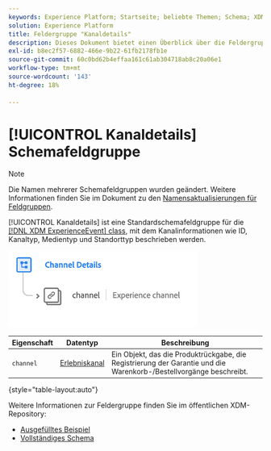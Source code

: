 ```yaml
---
keywords: Experience Platform; Startseite; beliebte Themen; Schema; XDM; ExperienceEvent; Felder; Schemas; Schemas; Schema-Design; Feldergruppe; Feldergruppe; Feldergruppe;
solution: Experience Platform
title: Feldergruppe "Kanaldetails"
description: Dieses Dokument bietet einen Überblick über die Feldergruppe Kanal-Details .
exl-id: b8ec2f57-6882-466e-9b22-61fb2178fb1e
source-git-commit: 60c0bd62b4effaa161c61ab304718ab8c20a06e1
workflow-type: tm+mt
source-wordcount: '143'
ht-degree: 18%

---
```


# [!UICONTROL Kanaldetails] Schemafeldgruppe

>[!NOTE]
>
>Die Namen mehrerer Schemafeldgruppen wurden geändert. Weitere Informationen finden Sie im Dokument zu den [Namensaktualisierungen für Feldgruppen](../name-updates.md).

[!UICONTROL Kanaldetails] ist eine Standardschemafeldgruppe für die [[!DNL XDM ExperienceEvent] class](../../classes/experienceevent.md), mit dem Kanalinformationen wie ID, Kanaltyp, Medientyp und Standorttyp beschrieben werden.

![](../../images/field-groups/channel-details.png)

| Eigenschaft | Datentyp | Beschreibung |
| --- | --- | --- |
| `channel` | [Erlebniskanal](../../data-types/experience-channel.md) | Ein Objekt, das die Produktrückgabe, die Registrierung der Garantie und die Warenkorb-/Bestellvorgänge beschreibt. |

{style="table-layout:auto"}

Weitere Informationen zur Feldergruppe finden Sie im öffentlichen XDM-Repository:

* [Ausgefülltes Beispiel](https://github.com/adobe/xdm/blob/master/components/fieldgroups/experience-event/experienceevent-channel.example.1.json)
* [Vollständiges Schema](https://github.com/adobe/xdm/blob/master/components/fieldgroups/experience-event/experienceevent-channel.schema.json)
